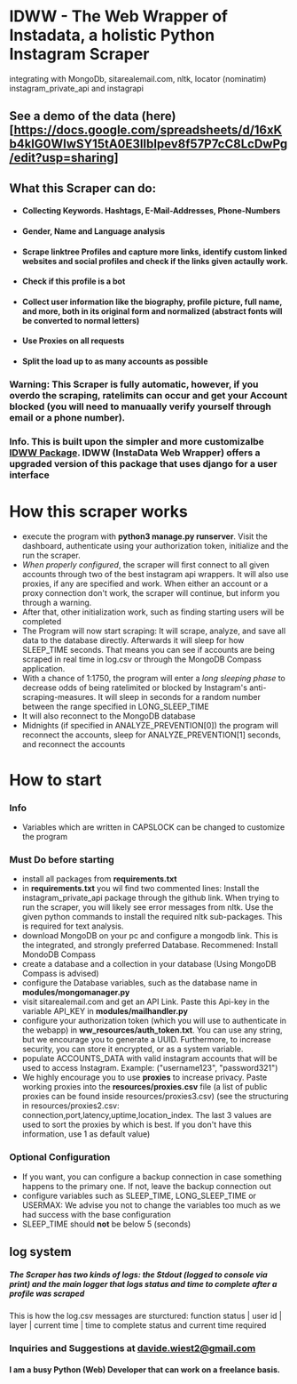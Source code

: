 # IDWW - The Web Wrapper of Instadata, a holistic Python Instagram Scraper
integrating with MongoDb, sitarealemail.com, nltk, locator (nominatim) instagram_private_api and instagrapi

## See a demo of the data (here)[https://docs.google.com/spreadsheets/d/16xKb4klG0WIwSY15tA0E3llbIpev8f57P7cC8LcDwPg/edit?usp=sharing]

## What this Scraper can do:
- #### Collecting Keywords. Hashtags, **E-Mail-Addresses**, **Phone-Numbers**
- #### **Gender**, **Name** and **Language** analysis
- #### **Scrape linktree Profiles** and capture more links, identify **custom linked websites** and **social profiles** and check if the links given actaully work.
- #### Check if this profile is a bot
- #### Collect user information like the biography, profile picture, full name, and more, both in its original form and **normalized** (abstract fonts will be converted to normal letters)
- #### Use Proxies on **all** requests
- #### Split the load up to as many accounts as possible

### Warning: This Scraper is **fully automatic**, however, if you overdo the scraping, **ratelimits** can occur and get your Account **blocked** (you will need to manuaally verify yourself through email or a phone number).

### Info. This is built upon the simpler and more customizalbe [IDWW Package](https://github.com/DavideWiest/idww). IDWW (InstaData Web Wrapper) offers a upgraded version of this package that uses django for a **user interface**

# How this scraper works
- execute the program with **python3 manage.py runserver**. Visit the dashboard, authenticate using your authorization token, initialize and the run the scraper.
- *When properly configured*, the scraper will first connect to all given accounts through two of the best instagram api wrappers. It will also use proxies, if any are specified and work. When either an account or a proxy connection don't work, the scraper will continue, but inform you through a warning.
- After that, other initialization work, such as finding starting users will be completed
- The Program will now start scraping: It will scrape, analyze, and save all data to the database directly. Afterwards it will sleep for how SLEEP_TIME seconds. That means you can see if accounts are being scraped in real time in log.csv or through the MongoDB Compass application.
- With a chance of 1:1750, the program will enter a *long sleeping phase* to decrease odds of being ratelimited or blocked by Instagram's anti-scraping-measures. It will sleep in seconds for a random number between the range specified in LONG_SLEEP_TIME
- It will also reconnect to the MongoDB database 
- Midnights (if specified in ANALYZE_PREVENTION[0]) the program will reconnect the accounts, sleep for ANALYZE_PREVENTION[1] seconds, and reconnect the accounts

# How to start

### Info
- Variables which are written in CAPSLOCK can be changed to customize the program

### Must Do before starting
- install all packages from **requirements.txt**
- in **requirements.txt** you wil find two commented lines: Install the instagram_private_api package through the github link. When trying to run the scraper, you will likely see error messages from nltk. Use the given python commands to install the required nltk sub-packages. This is required for text analysis.
- download MongoDB on your pc and configure a mongodb link. This is the integrated, and strongly preferred Database. Recommened: Install MondoDB Compass
- create a database and a collection in your database (Using MongoDB Compass is advised)
- configure the Database variables, such as the database name in **modules/mongomanager.py**
- visit sitarealemail.com and get an API Link. Paste this Api-key in the variable API_KEY in **modules/mailhandler.py**
- configure your authorization token (which you will use to authenticate in the webapp) in **ww_resources/auth_token.txt**. You can use any string, but we encourage you to generate a UUID. Furthermore, to increase security, you can store it encrypted, or as a system variable.
- populate ACCOUNTS_DATA with valid instagram accounts that will be used to access Instagram. Example: ("username123", "password321")
- We highly encourage you to use **proxies** to increase privacy. Paste working proxies into the **resources/proxies.csv** file (a list of public proxies can be found inside resources/proxies3.csv) (see the structuring in resources/proxies2.csv: connection,port,latency,uptime,location_index. The last 3 values are used to sort the proxies by which is best. If you don't have this information, use 1 as default value)

### Optional Configuration
- If you want, you can configure a backup connection in case something happens to the primary one. If not, leave the backup connection out
- configure variables such as SLEEP_TIME, LONG_SLEEP_TIME or USERMAX: We advise you not to change the variables too much as we had success with the base configuration
- SLEEP_TIME should **not** be below 5 (seconds)


## log system

##### The Scraper has two kinds of logs: the Stdout (logged to console via print) and the main logger that logs status and time to complete after a profile was scraped 
This is how the log.csv messages are sturctured: function status | user id | layer | current time | time to complete
status and current time required

### Inquiries and Suggestions at **[davide.wiest2@gmail.com](mailto:davide.wiest2@gmail.com)**
#### I am a busy Python (Web) Developer that can work on a freelance basis.
